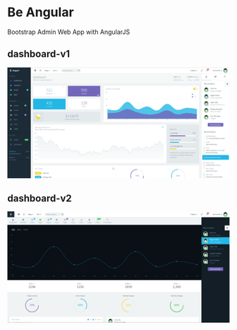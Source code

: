 # Be Angular

Bootstrap Admin Web App with AngularJS

## dashboard-v1

![dashboard-v1](png/BeAngular_V1.png)

## dashboard-v2

![dashboard-v2](png/BeAngular_V2.png)
